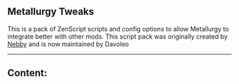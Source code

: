 ## Metallurgy Tweaks

This is a pack of ZenScript scripts and config options to allow Metallurgy to integrate better with other mods. This
script pack was originally created by [Nebby](https://www.curseforge.com/members/nebby_1999) and is now maintained by
Davoleo

---

## Content:
